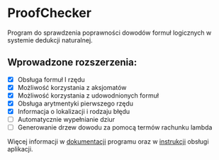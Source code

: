 # ProofChecker
Program do sprawdzenia poprawności dowodów formuł logicznych w systemie dedukcji naturalnej.

## Wprowadzone rozszerzenia:
- [x] Obsługa formuł I rzędu
- [x] Możliwość korzystania z aksjomatów
- [x] Możliwość korzystania z udowodnionych formuł
- [x] Obsługa arytmentyki pierwszego rzędu
- [x] Informacja o lokalizacji i rodzaju błędu 
- [ ] Automatycznie wypełnianie dziur
- [ ] Generowanie drzew dowodu za pomocą termów rachunku lambda

Więcej informacji w [dokumentacji](/documentation/projekt-pc.pdf) programu oraz w [instrukcji](/documentation/instrukcja.pdf) obsługi aplikacji.
